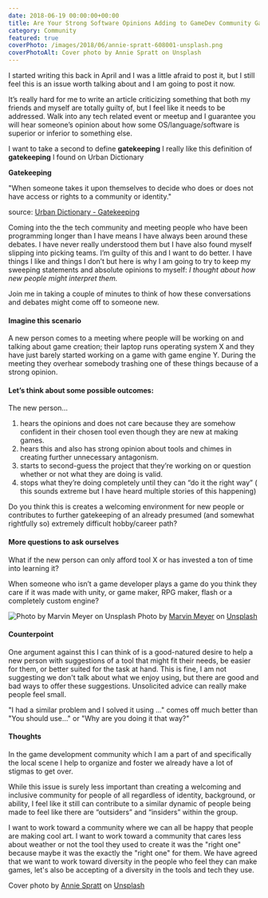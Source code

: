 ```yaml
---
date: 2018-06-19 00:00:00+00:00
title: Are Your Strong Software Opinions Adding to GameDev Community Gatekeeping?
category: Community
featured: true
coverPhoto: /images/2018/06/annie-spratt-608001-unsplash.png
coverPhotoAlt: Cover photo by Annie Spratt on Unsplash
---
```


I started writing this back in April and I was a little afraid to post it, but I still feel this is an issue worth talking about and I am going to post it now.

It’s really hard for me to write an article criticizing something that both my friends and myself are totally guilty of, but I feel like it needs to be addressed.
Walk into any tech related event or meetup and I guarantee you will hear someone’s opinion about how some OS/language/software is superior or inferior to something else.


I want to take a second to define **gatekeeping**
I really like this definition of **gatekeeping** I found on Urban Dictionary

**Gatekeeping**

"When someone takes it upon themselves to decide who does or does not have access or rights to a community or identity."

source: [Urban Dictionary - Gatekeeping](https://www.urbandictionary.com/define.php?term=Gatekeeping)


Coming into the the tech community and meeting people who have been programming longer than I have means I have always been around these debates. I have never really understood them but I have also found myself slipping into picking teams. I’m guilty of this and I want to do better. I have things I like and things I don’t but here is why I am going to try to keep my sweeping statements and absolute opinions to myself: *I thought about how new people might interpret them.*

Join me in taking a couple of minutes to think of how these conversations and debates might come off to someone new.


#### Imagine this scenario

A new person comes to a meeting where people will be working on and talking about game creation; their laptop runs operating system X and they have just barely started working on a game with game engine Y. During the meeting they overhear somebody trashing one of these things because of a strong opinion.

#### Let’s think about some possible outcomes:
The new person...

1. hears the opinions and does not care because they are somehow confident in their chosen tool even though they are new at making games.
2. hears this and also has strong opinion about tools and chimes in creating further unnecessary antagonism.
3. starts to second-guess the project that they’re working on or question whether or not what they are doing is valid.
4. stops what they’re doing completely until they can “do it the right way” ( this sounds extreme but I have heard multiple stories of this happening)

Do you think this is creates a welcoming environment for new people or contributes to further gatekeeping of an already presumed (and somewhat rightfully so) extremely difficult hobby/career path?


#### More questions to ask ourselves

What if the new person can only afford tool X or has invested a ton of time into learning it?

When someone who isn’t a game developer plays a game do you think they care if it was made with unity, or game maker, RPG maker, flash or a completely custom engine?

![Photo by Marvin Meyer on Unsplash](/images/2018/06/marvin-meyer-571072-unsplash.png)
Photo by [Marvin Meyer](https://unsplash.com/@marvelous) on [Unsplash](https://unsplash.com/)


#### Counterpoint

One argument against this I can think of is a good-natured desire to help a new person with suggestions of a tool that might fit their needs, be easier for them, or better suited for the task at hand. This is fine, I am not suggesting we don't talk about what we enjoy using, but there are good and bad ways to offer these suggestions. Unsolicited advice can really make people feel small.

"I had a similar problem and I solved it using ..." comes off much better than "You should use..." or "Why are you doing it that way?"

#### Thoughts

In the game development community which I am a part of and specifically the local scene I help to organize and foster we already have a lot of stigmas to get over.

While this issue is surely less important than creating a welcoming and inclusive community for people of all regardless of identity, background, or ability, I feel like it still can contribute to a similar dynamic of people being made to feel like there are “outsiders” and “insiders” within the group.

I want to work toward a community where we can all be happy that people are making cool art. I want to work toward a community that cares less about weather or not the tool they used to create it was the "right one" because maybe it was the exactly the "right one" for them.
We have agreed that we want to work toward diversity in the people who feel they can make games, let's also be accepting of a diversity in the tools and tech they use.


Cover photo by [Annie Spratt](https://unsplash.com/@anniespratt) on [Unsplash](https://unsplash.com/)
